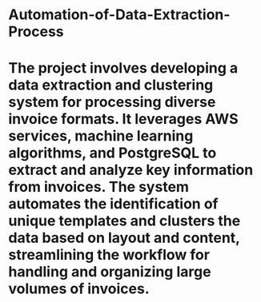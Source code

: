 # Automation-of-Data-Extraction-Process
# The project involves developing a data extraction and clustering system for processing diverse invoice formats. It leverages AWS services, machine learning algorithms, and PostgreSQL to extract and analyze key information from invoices. The system automates the identification of unique templates and clusters the data based on layout and content, streamlining the workflow for handling and organizing large volumes of invoices.
